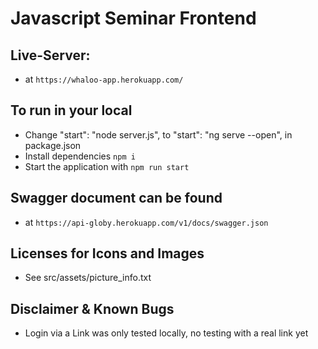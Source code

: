 # Javascript Seminar Frontend

## Live-Server:

- at `https://whaloo-app.herokuapp.com/`


## To run in your local

- Change "start": "node server.js", to "start": "ng serve --open", in package.json
- Install dependencies `npm i`
- Start the application with `npm run start`

## Swagger document can be found

- at `https://api-globy.herokuapp.com/v1/docs/swagger.json`

## Licenses for Icons and Images

- See src/assets/picture_info.txt



## Disclaimer & Known Bugs

- Login via a Link was only tested locally, no testing with a real link yet

